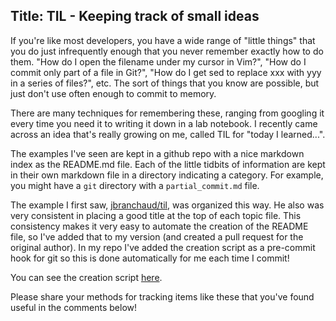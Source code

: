 Title: TIL - Keeping track of small ideas
-----------------------

If you're like most developers, you have a wide range of "little things" that you do just infrequently enough that you never remember exactly how to do them.  "How do I open the filename under my cursor in Vim?", "How do I commit only part of a file in Git?", "How do I get sed to replace xxx with yyy in a series of files?", etc.  The sort of things that you know are possible, but just don't use often enough to commit to memory.

There are many techniques for remembering these, ranging from googling it every time you need it to writing it down in a lab notebook.  I recently came across an idea that's really growing on me, called TIL for "today I learned...".

The examples I've seen are kept in a github repo with a nice markdown index as the README.md file.  Each of the little tidbits of information are kept in their own markdown file in a directory indicating a category.  For example, you might have a `git` directory with a `partial_commit.md` file.

The example I first saw, [jbranchaud/til](https://github.com/jbranchaud/til), was organized this way.  He also was very consistent in placing a good title at the top of each topic file.  This consistency makes it very easy to automate the creation of the README file, so I've added that to my version (and created a pull request for the original author).  In my repo I've added the creation script as a pre-commit hook for git so this is done automatically for me each time I commit!

You can see the creation script [here](https://github.com/jima80525/til/blob/master/createReadme.py).

Please share your methods for tracking items like these that you've found useful in the comments below!
